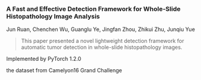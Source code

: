 ### A Fast and Effective Detection Framework for Whole-Slide Histopathology Image Analysis
Jun Ruan, Chenchen Wu, Guanglu Ye, Jingfan Zhou, Zhikui Zhu, Junqiu Yue

>This paper presented a novel lightweight detection framework for automatic tumor detection in whole-slide histopathology images.
>

Implemented by PyTorch 1.2.0

the dataset from Camelyon16 Grand Challenge



